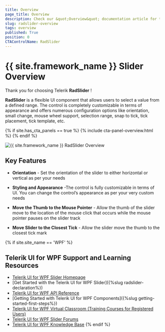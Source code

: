 ```yaml
---
title: Overview
page_title: Overview
description: Check our &quot;Overview&quot; documentation article for the RadSlider {{ site.framework_name }} control.
slug: radslider-overview
tags: overview
published: True
position: 0
CTAControlName: RadSlider
---
```


# {{ site.framework_name }} Slider Overview

Thank you for choosing Telerik __RadSlider__ !

__RadSlider__ is a flexible UI component that allows users to select a value from a defined range. The control is completely customizable in terms of appearance and offers numerous configuration options like orientation, small change, mouse wheel support, selection range, snap to tick, tick placement, tick template, etc.

{% if site.has_cta_panels == true %}
{% include cta-panel-overview.html %}
{% endif %}
				
![{{ site.framework_name }} RadSlider Overview](images/RadSlider.png)

## Key Features

* __Orientation__ - Set the orientation of the slider to either horizontal or vertical as per your needs					

* __Styling and Appearance__ -The control is fully customizable in terms of UI. You can change the control’s appearance as per your very custom needs					

* __Move the Thumb to the Mouse Pointer__ - Allow the thumb of the slider move to the location of the mouse click that occurs while the mouse pointer pauses on the slider track

* __Move Slider to the Closest Tick__ - Allow the slider move the thumb to the closest tick mark					

{% if site.site_name == 'WPF' %}
## Telerik UI for WPF Support and Learning Resources

* [Telerik UI for WPF Slider Homepage](https://www.telerik.com/products/wpf/slider.aspx)
* [Get Started with the Telerik UI for WPF Slider]({%slug radslider-declaration%})
* [Telerik UI for WPF API Reference](https://docs.telerik.com/devtools/wpf/api/)
* [Getting Started with Telerik UI for WPF Components]({%slug getting-started-first-steps%})
* [Telerik UI for WPF Virtual Classroom (Training Courses for Registered Users)](https://learn.telerik.com/learn/course/external/view/elearning/16/telerik-ui-for-wpf) 
* [Telerik UI for WPF Slider Forums](https://www.telerik.com/forums/wpf)
* [Telerik UI for WPF Knowledge Base](https://docs.telerik.com/devtools/wpf/knowledge-base)
{% endif %}

